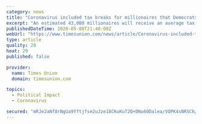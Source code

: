 ```yaml
---
category: news
title: "Coronavirus included tax breaks for millionaires that Democrats didn't know existed"
excerpt: "An estimated 43,000 millionaires will receive an average tax cut of more $1.6 million thanks to changes quietly approved by Congress in its massive coronavirus stimulus bill. The changes allow all businesses with net losses in 2018,"
publishedDateTime: 2020-05-08T21:48:00Z
webUrl: "https://www.timesunion.com/news/article/Coronavirus-included-tax-breaks-for-millionaires-15257677.php"
type: article
quality: 29
heat: 29
published: false

provider:
  name: Times Union
  domain: timesunion.com

topics:
  - Political Impact
  - Coronavirus

secured: "mRJe2aNf8rNgUa9Yftjfse2uJze18CKuKuT2Q+DNu6ODalea/VOPK4sNRSCh/FzIfjdtP0s5KbJ/sMX7HyYQFvbNKIsP6jRaZ92dTO3wCOw9rqUJl2l27uU4+uZZ8u/sE1c5vFI4TiaeX7TBCO1bvlpujsKH8t2Cj8lUfG8+IEcdx4ujx3SlTGThc3x/EnyVzjcbjxB9vSpRC0Bddh8qH55y5gns5F/RcHfVGHmoUlADEbYIJkrIURh8nA9NeGRwpvW2wyYSiYE/+9pS65vfxrzbubW1G2021Kax8dZM4Ho101zhsclfODjMdSs46MId825wC4k5TdgImuxgs4n3hpAd+49LkeZ/+xxJCxzlx7NgApSSkljK59zIW5DzIqM/RJG+xHNPmhzXSx7kirZGmc16/SorMA5H7PSxdODg7PswYNKF0C6ZORRt5axiHIkF3ScYuPDqIOhKO/VlgaFqNS4ZNYJv6Rc8vHybk3Ffl6Q=;gB1YRcj84IO77DE7N/oRRw=="
---
```


